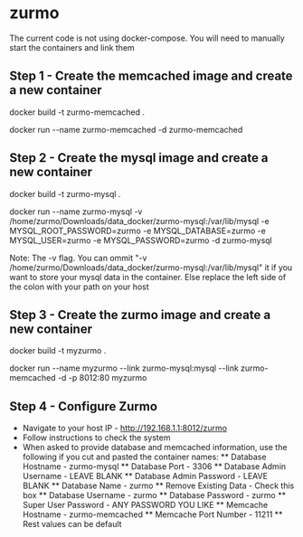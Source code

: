 # zurmo

The current code is not using docker-compose. You will need to manually start the containers and link them

## Step 1 - Create the memcached image and create a new container
docker build -t zurmo-memcached .

docker run --name zurmo-memcached -d zurmo-memcached

## Step 2 - Create the mysql image and create a new container
docker build -t zurmo-mysql .

docker run --name zurmo-mysql -v /home/zurmo/Downloads/data_docker/zurmo-mysql:/var/lib/mysql -e MYSQL_ROOT_PASSWORD=zurmo -e MYSQL_DATABASE=zurmo -e MYSQL_USER=zurmo -e MYSQL_PASSWORD=zurmo -d zurmo-mysql

Note: The -v flag. You can ommit "-v /home/zurmo/Downloads/data_docker/zurmo-mysql:/var/lib/mysql" it if you want to store your mysql data in the container. Else replace the left side of the colon with your path on your host

## Step 3 - Create the zurmo image and create a new container
docker build -t myzurmo .

docker run --name myzurmo --link zurmo-mysql:mysql --link zurmo-memcached -d -p 8012:80 myzurmo

## Step 4 - Configure Zurmo
* Navigate to your host IP - http://192.168.1.1:8012/zurmo
* Follow instructions to check the system
* When asked to provide database and memcached information, use the following if you cut and pasted the container names:
** Database Hostname - zurmo-mysql
** Database Port - 3306
** Database Admin Username - LEAVE BLANK
** Database Admin Password - LEAVE BLANK
** Database Name - zurmo
** Remove Existing Data - Check this box
** Database Username - zurmo
** Database Password - zurmo
** Super User Password - ANY PASSWORD YOU LIKE
** Memcache Hostname - zurmo-memcached
** Memcache Port Number - 11211
** Rest values can be default
